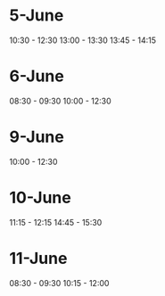 # 5-June

10:30 - 12:30
13:00 - 13:30
13:45 - 14:15

# 6-June

08:30 - 09:30
10:00 - 12:30

# 9-June

10:00 - 12:30

# 10-June

11:15 - 12:15
14:45 - 15:30

# 11-June

08:30 - 09:30
10:15 - 12:00
